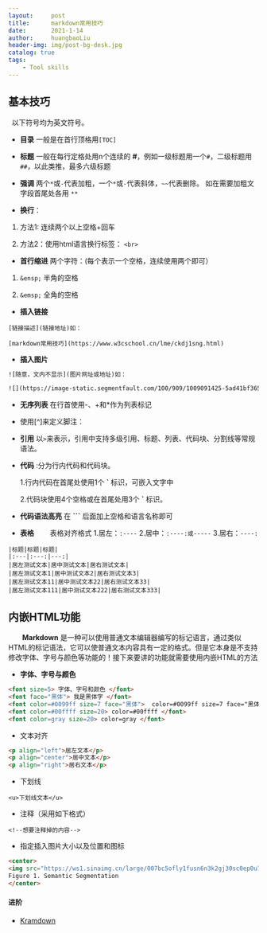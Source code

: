```yaml
---
layout:     post
title:      markdown常用技巧
date:       2021-1-14
author:     huangbaoLiu
header-img: img/post-bg-desk.jpg
catalog: true
tags:
    - Tool skills
---
```

## 基本技巧

&ensp;以下符号均为英文符号。

* **目录** 一般是在首行顶格用`[TOC]`

* **标题** 一般在每行定格处用n个连续的 **#**，例如一级标题用一个`#`，二级标题用`##`，以此类推，最多六级标题

* **强调** 两个``*``或``-``代表加粗，一个``*``或``-``代表斜体，``~~``代表删除。
如在需要加粗文字段首尾处各用  ```**```

* **换行**：

1. 方法1: 连续两个以上空格+回车

2. 方法2：使用html语言换行标签： `<br>`  

* **首行缩进** 两个字符：(每个表示一个空格，连续使用两个即可）

1. ```&ensp;``` 半角的空格

2. ```&emsp;``` 全角的空格

* **插入链接**

```
[链接描述](链接地址)如：

[markdown常用技巧](https://www.w3cschool.cn/lme/ckdj1sng.html)
```

* **插入图片**

``` html
![随意，文内不显示](图片网址或地址)如：

![](https://image-static.segmentfault.com/100/909/1009091425-5ad41bf3653c7)
```
* **无序列表** 在行首使用-、+和*作为列表标记

* 使用[^]来定义脚注：

* **引用** 以``>``来表示，引用中支持多级引用、标题、列表、代码块、分割线等常规语法。

* **代码** :分为行内代码和代码块。

  1.行内代码在首尾处使用1个 **`**  标识，可嵌入文字中

  2.代码块使用4个空格或在首尾处用3个 **`** 标识。
* **代码语法高亮** 在 **```** 后面加上空格和语言名称即可

* **表格**
&emsp;&emsp;表格对齐格式
  1.居左：`:----`
  2.居中：`:----:或-----`
  3.居右：`----:`
```  
|标题|标题|标题|
|:---|:---:|---:|
|居左测试文本|居中测试文本|居右测试文本|
|居左测试文本1|居中测试文本2|居右测试文本3|
|居左测试文本11|居中测试文本22|居右测试文本33|
|居左测试文本111|居中测试文本222|居右测试文本333|
```

## 内嵌HTML功能
&emsp;&emsp;**Markdown** 是一种可以使用普通文本编辑器编写的标记语言，通过类似HTML的标记语法，它可以使普通文本内容具有一定的格式。但是它本身是不支持修改字体、字号与颜色等功能的！接下来要讲的功能就需要使用内嵌HTML的方法

* **字体、字号与颜色**

``` html
<font size=5> 字体、字号和颜色 </font>
<font face="黑体"> 我是黑体字 </font>
<font color=#0099ff size=7 face="黑体">  color=#0099ff size=7 face="黑体"  </font>
<font color=#00ffff size=20> color=#00ffff </font>
<font color=gray size=20> color=gray </font>
```
* 文本对齐

``` html
<p align="left">居左文本</p>
<p align="center">居中文本</p>
<p align="right">居右文本</p>
```
* 下划线

`<u>下划线文本</u>`

* 注释（采用如下格式）

` <!--想要注释掉的内容--> `

* 指定插入图片大小以及位置和图标

``` html
<center>
<img src="https://ws1.sinaimg.cn/large/007bc5ofly1fusn6n3k2gj30sc0ep0u7.jpg" width="75%" height="75%" />
Figure 1. Semantic Segmentation
</center>
```
#### 进阶

* [Kramdown](http://gohom.win/2015/11/06/Kramdown-note/)
